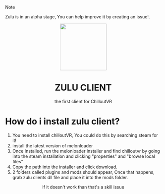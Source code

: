 > [!note]
>Zulu is in an alpha stage, You can help improve it by creating an issue!.
<p align="center">
<img width="150px" src="https://avatars.githubusercontent.com/u/150058133?s=200">
</p>
<h1 align="center">ZULU CLIENT</h1>
<p align="center">the first client for ChilloutVR</p>
<h1>How do i install zulu client?</h1>
<ol>
<li>You need to install chilloutVR, You could do this by searching steam for it!</li>
<li>install the latest version of melonloader</li>
<li>Once Installed, run the melonloader installer and find chilloutvr by going into the steam installation and clicking "properties" and "browse local files"</li>
<li>Copy the path into the installer and click download.</li>
<li>2 folders called plugins and mods should appear, Once that happens, grab zulu clients dll file and place it into the mods folder.</li>
</ol>
<footer align="center">If it doesn't work than that's a skill issue</footer>
